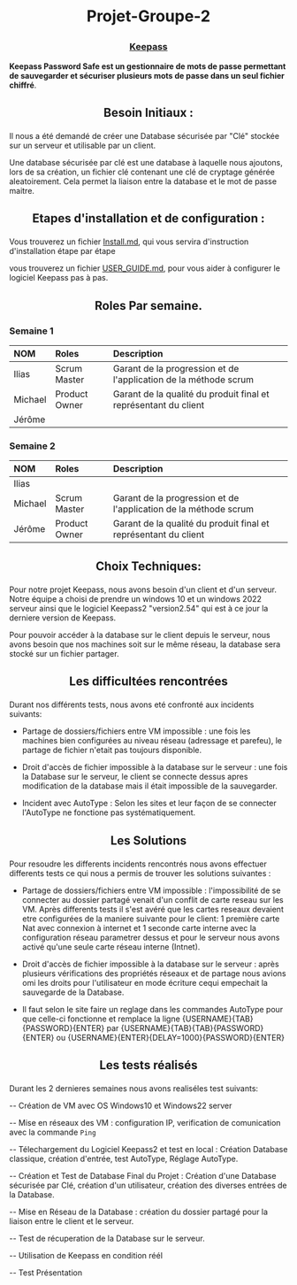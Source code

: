 # <p align =center>Projet-Groupe-2 

### <p align =center> [Keepass](https://keepass.info/)
 
**Keepass Password Safe est un gestionnaire de mots de passe permettant de sauvegarder et sécuriser plusieurs mots de passe dans un seul fichier chiffré**.


## <p align =center> Besoin Initiaux :

Il nous a été demandé de créer une Database sécurisée par "Clé" stockée sur un serveur et utilisable par un client.

Une database sécurisée par clé est une database à laquelle nous ajoutons, lors de sa création, un fichier clé contenant une clé de cryptage générée aleatoirement. Cela permet la liaison entre la database et le mot de passe maitre.


## <p align =center> Etapes d'installation et de configuration :

Vous trouverez un fichier [Install.md](https://github.com/iliasssss/Projet-Groupe-2/blob/main/Install.md), qui vous servira d'instruction d'installation étape par étape

vous trouverez un fichier [USER_GUIDE.md](https://github.com/iliasssss/Projet-Groupe-2/blob/main/USER_GUIDE.md), pour vous aider à configurer le logiciel Keepass pas à pas.


## <p align =center> Roles Par semaine.

### Semaine 1 
| NOM | Roles | Description |
| :-- |:----- | :---------- |
| Ilias    | Scrum Master      | Garant de la progression et de l'application de la méthode scrum    |
|  Michael   | Product Owner      |  Garant de la qualité du produit final et représentant du client   |
|  Jérôme  |       |             |  Tests et travail sur présentation   |

### Semaine 2 
| NOM | Roles | Description |
| :-- |:----- | :---------- |
| Ilias    |       |            |
|  Michael   | Scrum Master      |  Garant de la progression et de l'application de la méthode scrum   |
|  Jérôme  |  Product Owner     |  Garant de la qualité du produit final et représentant du client    |


## <p align =center> Choix Techniques:

Pour notre projet Keepass, nous avons besoin d'un client et d'un serveur. Notre équipe a choisi de prendre un windows 10 et un windows 2022 serveur ainsi que le logiciel Keepass2 "version2.54" qui est à ce jour la derniere version de Keepass.

Pour pouvoir accéder à la database sur le client depuis le serveur, nous avons besoin que nos machines soit sur le même réseau, la database sera stocké sur un fichier partager. 


## <p align =center> Les difficultées rencontrées

Durant nos différents tests, nous avons eté confronté aux incidents suivants: 

 -  Partage de dossiers/fichiers entre VM impossible : une fois les machines bien configurées au niveau réseau (adressage et parefeu), le partage de fichier n'etait pas toujours disponible.  
 
 -  Droit d'accès de fichier impossible à la database sur le serveur : une fois la Database sur le serveur, le client se connecte dessus apres modification de la database mais il était impossible de la sauvegarder.

 -  Incident avec AutoType : Selon les sites et leur façon de se connecter l'AutoType ne fonctione pas systématiquement.


## <p align =center> Les Solutions 

Pour resoudre les differents incidents rencontrés nous avons effectuer differents tests ce qui nous a permis de trouver les solutions suivantes :
 
 -  Partage de dossiers/fichiers entre VM impossible : l'impossibilité de se connecter au dossier partagé venait d'un conflit de carte reseau sur les VM. Après differents tests il s'est avéré que les cartes reseaux devaient etre configurées de la maniere suivante pour le client: 1 première carte Nat avec connexion à internet et 1 seconde carte interne avec la configuration réseau parametrer dessus et pour le serveur nous avons activé qu'une seule carte réseau interne (Intnet).
 
 -  Droit d'accès de fichier impossible à la database sur le serveur : après plusieurs vérifications des propriétés réseaux et de partage nous avions omi les droits pour l'utilisateur en mode écriture cequi empechait la sauvegarde de la Database.
 
 -  Il faut selon le site faire un reglage dans les commandes AutoType pour que celle-ci fonctionne et remplace la ligne {USERNAME}{TAB}{PASSWORD}{ENTER} par {USERNAME}{TAB}{TAB}{PASSWORD}{ENTER} ou {USERNAME}{ENTER}{DELAY=1000}{PASSWORD}{ENTER} 


## <p align =center> Les tests réalisés

Durant les 2 dernieres semaines nous avons realiséles test suivants:

-- Création de VM avec OS Windows10 et Windows22 server

-- Mise en réseaux des VM : configuration IP, verification de comunication avec la commande `Ping`

-- Télechargement du Logiciel Keepass2 et test en local : Création Database classique, création d'entrée, test AutoType, Réglage AutoType.

-- Création et Test de Database Final du Projet : Création d'une Database sécurisée par Clé, création d'un utilisateur, création des diverses entrées de la Database.

-- Mise en Réseau de la Database : création du dossier partagé pour la liaison entre le client et le serveur.

-- Test de récuperation de la Database sur le serveur.

-- Utilisation de Keepass en condition réél

-- Test Présentation
